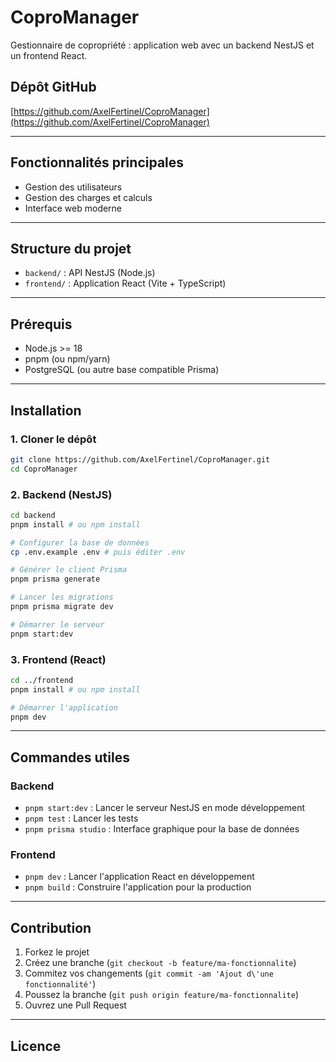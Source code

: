 # CoproManager

Gestionnaire de copropriété : application web avec un backend NestJS et un frontend React.

## Dépôt GitHub

[https://github.com/AxelFertinel/CoproManager](https://github.com/AxelFertinel/CoproManager)

---

## Fonctionnalités principales

-   Gestion des utilisateurs
-   Gestion des charges et calculs
-   Interface web moderne

---

## Structure du projet

-   `backend/` : API NestJS (Node.js)
-   `frontend/` : Application React (Vite + TypeScript)

---

## Prérequis

-   Node.js >= 18
-   pnpm (ou npm/yarn)
-   PostgreSQL (ou autre base compatible Prisma)

---

## Installation

### 1. Cloner le dépôt

```bash
git clone https://github.com/AxelFertinel/CoproManager.git
cd CoproManager
```

### 2. Backend (NestJS)

```bash
cd backend
pnpm install # ou npm install

# Configurer la base de données
cp .env.example .env # puis éditer .env

# Générer le client Prisma
pnpm prisma generate

# Lancer les migrations
pnpm prisma migrate dev

# Démarrer le serveur
pnpm start:dev
```

### 3. Frontend (React)

```bash
cd ../frontend
pnpm install # ou npm install

# Démarrer l'application
pnpm dev
```

---

## Commandes utiles

### Backend

-   `pnpm start:dev` : Lancer le serveur NestJS en mode développement
-   `pnpm test` : Lancer les tests
-   `pnpm prisma studio` : Interface graphique pour la base de données

### Frontend

-   `pnpm dev` : Lancer l'application React en développement
-   `pnpm build` : Construire l'application pour la production

---

## Contribution

1. Forkez le projet
2. Créez une branche (`git checkout -b feature/ma-fonctionnalite`)
3. Commitez vos changements (`git commit -am 'Ajout d\'une fonctionnalité'`)
4. Poussez la branche (`git push origin feature/ma-fonctionnalite`)
5. Ouvrez une Pull Request

---

## Licence
